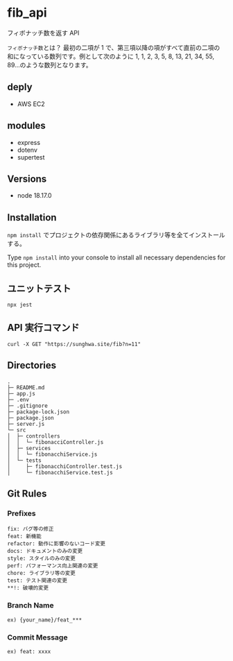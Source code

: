# fib_api

フィボナッチ数を返す API

`フィボナッチ数`とは？
最初の二項が 1 で、第三項以降の項がすべて直前の二項の和になっている数列です。例として次のように 1, 1, 2, 3, 5, 8, 13, 21, 34, 55, 89…のような数列となります。

## deply
-   AWS EC2

## modules

-   express
-   dotenv
-   supertest

## Versions

-   node 18.17.0

## Installation

`npm install` でプロジェクトの依存関係にあるライブラリ等を全てインストールする。

Type `npm install` into your console to install all necessary dependencies for this project.

## ユニットテスト

```
npx jest
```

## API 実行コマンド

```
curl -X GET "https://sunghwa.site/fib?n=11"
```

## Directories

```
.
├─ README.md
├─ app.js
├─ .env
├─ .gitignore
├─ package-lock.json
├─ package.json
├─ server.js
└─ src
│  ├─ controllers
│  │  └─ fibonacciController.js
│  ├─ services
│  │  └─ fibonacchiService.js
│  └─ tests
│     ├─ fibonacchiController.test.js
│     └─ fibonacchiService.test.js

```

## Git Rules

### Prefixes

```
fix: バグ等の修正
feat: 新機能
refactor: 動作に影響のないコード変更
docs: ドキュメントのみの変更
style: スタイルのみの変更
perf: パフォーマンス向上関連の変更
chore: ライブラリ等の変更
test: テスト関連の変更
**!: 破壊的変更
```

### Branch Name

```
ex) {your_name}/feat_***
```

### Commit Message

```
ex) feat: xxxx
```

